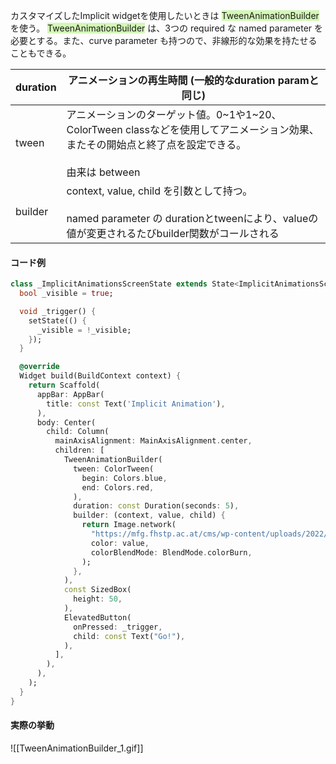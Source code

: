 

 カスタマイズしたImplicit widgetを使用したいときは <span style="background:#d3f8b6">TweenAnimationBuilder</span> を使う。
<span style="background:#d3f8b6">TweenAnimationBuilder</span> は、3つの required な named parameter を必要とする。また、curve parameter も持つので、非線形的な効果を持たせることもできる。

| duration               | アニメーションの再生時間 (一般的なduration paramと同じ)                                                                       |
| ---------------------- | ---------------------------------------------------------------------------------------------------------- |
| tween                  | アニメーションのターゲット値。0~1や1~20、ColorTween classなどを使用してアニメーション効果、またその開始点と終了点を設定できる。<br><br>由来は between             |
| builder                | context, value, child を引数として持つ。<br><br>named parameter の durationとtweenにより、valueの値が変更されるたびbuilder関数がコールされる |

#### コード例
```dart
class _ImplicitAnimationsScreenState extends State<ImplicitAnimationsScreen> {
  bool _visible = true;

  void _trigger() {
    setState(() {
      _visible = !_visible;
    });
  }

  @override
  Widget build(BuildContext context) {
    return Scaffold(
      appBar: AppBar(
        title: const Text('Implicit Animation'),
      ),
      body: Center(
        child: Column(
          mainAxisAlignment: MainAxisAlignment.center,
          children: [
            TweenAnimationBuilder(
              tween: ColorTween(
                begin: Colors.blue,
                end: Colors.red,
              ),
              duration: const Duration(seconds: 5),
              builder: (context, value, child) {
                return Image.network(
                  "https://mfg.fhstp.ac.at/cms/wp-content/uploads/2022/05/flutter-dash-1540x800.png",
                  color: value,
                  colorBlendMode: BlendMode.colorBurn,
                );
              },
            ),
            const SizedBox(
              height: 50,
            ),
            ElevatedButton(
              onPressed: _trigger,
              child: const Text("Go!"),
            ),
          ],
        ),
      ),
    );
  }
}
```

#### 実際の挙動
![[TweenAnimationBuilder_1.gif]]

